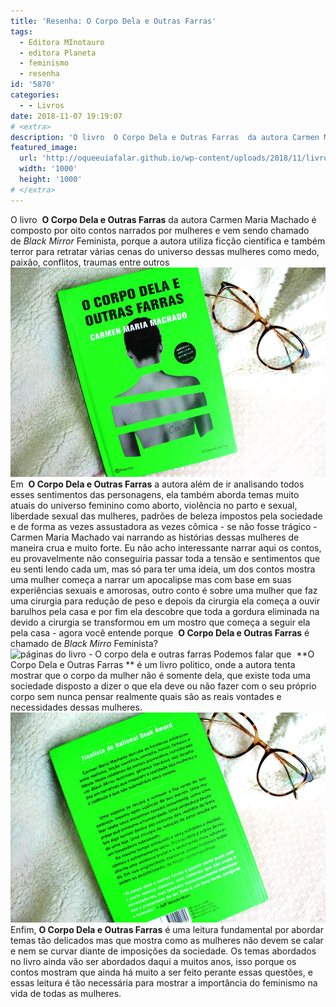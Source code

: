```yaml
---
title: 'Resenha: O Corpo Dela e Outras Farras'
tags:
  - Editora MInotauro
  - editora Planeta
  - feminismo
  - resenha
id: '5870'
categories:
  - - Livros
date: 2018-11-07 19:19:07
# <extra>
description: 'O livro  O Corpo Dela e Outras Farras  da autora Carmen Maria Machado é composto por oito contos narrados por mulheres e vem sendo chamado de Black Mirror Feminista, porque a autora utiliza ficção cientifica e também terror para retratar várias cenas do universo dessas mulheres como medo, paixão, conflitos, traumas entre outros Em  O Corpo Dela e Outras Farras  a autora além de ir analisando todos esses sentimentos das personagens, ela também aborda temas muito atuais do universo feminino como aborto, violência no parto e sexual, liberdade sexual das mulheres, padrões de beleza impostos pela sociedade e de forma as vezes assustadora as vezes cômica &#8211; se não fosse trágico &#8211; Carmen Maria Machado vai narrando as histórias dessas mulheres de maneira crua e muito forte. Eu não acho interessante narrar aqui os contos, eu provavelmente não conseguiria passar toda a tensão e &hellip;'
featured_image: 
  url: 'http://oqueeuiafalar.github.io/wp-content/uploads/2018/11/livro-o-corpo-dela-e-outras-farras.jpg'
  width: '1000'
  height: '1000'
# </extra>
---
```


O livro  **O Corpo Dela e Outras Farras** da autora Carmen Maria Machado é composto por oito contos narrados por mulheres e vem sendo chamado de _Black Mirror_ Feminista, porque a autora utiliza ficção cientifica e também terror para retratar várias cenas do universo dessas mulheres como medo, paixão, conflitos, traumas entre outros ![Capa do livro - O corpo dela e outras farras](/wp-content/uploads/2018/11/livro-o-corpo-dela-e-outras-farras.jpg "capa do livro - O corpo dela e outras farras") Em  **O Corpo Dela e Outras Farras** a autora além de ir analisando todos esses sentimentos das personagens, ela também aborda temas muito atuais do universo feminino como aborto, violência no parto e sexual, liberdade sexual das mulheres, padrões de beleza impostos pela sociedade e de forma as vezes assustadora as vezes cômica - se não fosse trágico - Carmen Maria Machado vai narrando as histórias dessas mulheres de maneira crua e muito forte. Eu não acho interessante narrar aqui os contos, eu provavelmente não conseguiria passar toda a tensão e sentimentos que eu senti lendo cada um, mas só para ter uma ideia, um dos contos mostra uma mulher começa a narrar um apocalipse mas com base em suas experiências sexuais e amorosas, outro conto é sobre uma mulher que faz uma cirurgia para redução de peso e depois da cirurgia ela começa a ouvir barulhos pela casa e por fim ela descobre que toda a gordura eliminada na devido a cirurgia se transformou em um mostro que começa a seguir ela pela casa - agora você entende porque  **O Corpo Dela e Outras Farras** é chamado de _Black Mirro_ Feminista? ![páginas do livro - O corpo dela e outras farras](/wp-content/uploads/2018/11/páginas-do-livro-o-corpo-dela-e-outras-farras.jpg "páginas do livro O corpo dela e outras farras") Podemos falar que  **O Corpo Dela e Outras Farras ** é um livro politico, onde a autora tenta mostrar que o corpo da mulher não é somente dela, que existe toda uma sociedade disposto a dizer o que ela deve ou não fazer com o seu próprio corpo sem nunca pensar realmente quais são as reais vontades e necessidades dessas mulheres. ![contra-capa do livro - O corpo dela e outras farras](/wp-content/uploads/2018/11/contra-capa-livro-o-corpo-dela-e-outras-farras.jpg "contra capa do livro - O corpo dela e outras farras") Enfim, **O Corpo Dela e Outras Farras** é uma leitura fundamental por abordar temas tão delicados mas que mostra como as mulheres não devem se calar e nem se curvar diante de imposições da sociedade. Os temas abordados no livro ainda vão ser abordados daqui a muitos anos, isso porque os contos mostram que ainda há muito a ser feito perante essas questões, e essas leitura é tão necessária para mostrar a importância do feminismo na vida de todas as mulheres.
